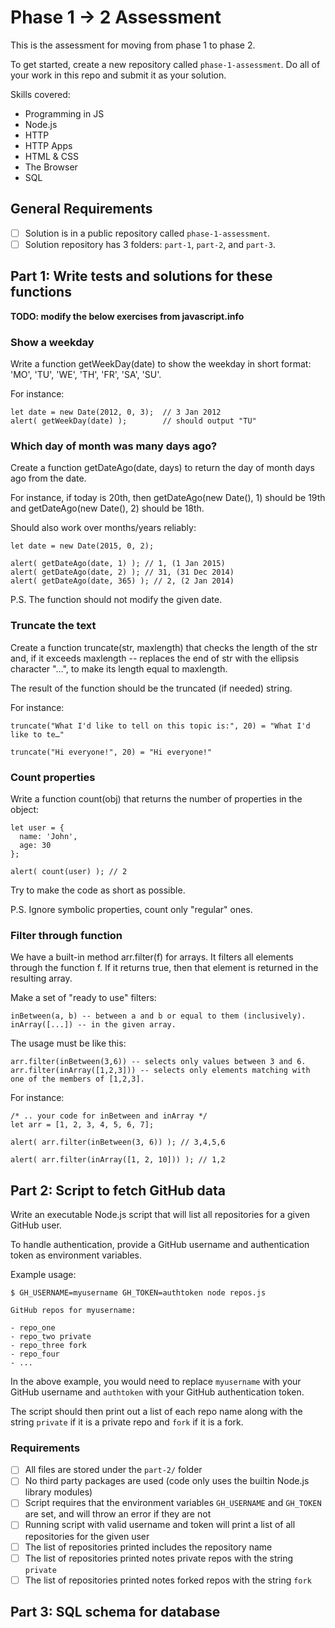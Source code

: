 # Phase 1 -> 2 Assessment

This is the assessment for moving from phase 1 to phase 2.

To get started, create a new repository called `phase-1-assessment`. Do all of your work in this repo and submit it as your solution.

Skills covered:

- Programming in JS
- Node.js
- HTTP
- HTTP Apps
- HTML & CSS
- The Browser
- SQL

## General Requirements

- [ ] Solution is in a public repository called `phase-1-assessment`.
- [ ] Solution repository has 3 folders: `part-1`, `part-2`, and `part-3`.

## Part 1: Write tests and solutions for these functions

**TODO: modify the below exercises from javascript.info**

### Show a weekday
Write a function getWeekDay(date) to show the weekday in short format: 'MO', 'TU', 'WE', 'TH', 'FR', 'SA', 'SU'.

For instance:

```
let date = new Date(2012, 0, 3);  // 3 Jan 2012
alert( getWeekDay(date) );        // should output "TU"
```

### Which day of month was many days ago?

Create a function getDateAgo(date, days) to return the day of month days ago from the date.

For instance, if today is 20th, then getDateAgo(new Date(), 1) should be 19th and getDateAgo(new Date(), 2) should be 18th.

Should also work over months/years reliably:

```
let date = new Date(2015, 0, 2);

alert( getDateAgo(date, 1) ); // 1, (1 Jan 2015)
alert( getDateAgo(date, 2) ); // 31, (31 Dec 2014)
alert( getDateAgo(date, 365) ); // 2, (2 Jan 2014)
```

P.S. The function should not modify the given date.

### Truncate the text

Create a function truncate(str, maxlength) that checks the length of the str and, if it exceeds maxlength -- replaces the end of str with the ellipsis character "…", to make its length equal to maxlength.

The result of the function should be the truncated (if needed) string.

For instance:

```
truncate("What I'd like to tell on this topic is:", 20) = "What I'd like to te…"

truncate("Hi everyone!", 20) = "Hi everyone!"
```

### Count properties

Write a function count(obj) that returns the number of properties in the object:

```
let user = {
  name: 'John',
  age: 30
};

alert( count(user) ); // 2
```

Try to make the code as short as possible.

P.S. Ignore symbolic properties, count only "regular" ones.

### Filter through function

We have a built-in method arr.filter(f) for arrays. It filters all elements through the function f. If it returns true, then that element is returned in the resulting array.

Make a set of "ready to use" filters:

```
inBetween(a, b) -- between a and b or equal to them (inclusively).
inArray([...]) -- in the given array.
```
The usage must be like this:
```
arr.filter(inBetween(3,6)) -- selects only values between 3 and 6.
arr.filter(inArray([1,2,3])) -- selects only elements matching with one of the members of [1,2,3].
```
For instance:

```
/* .. your code for inBetween and inArray */
let arr = [1, 2, 3, 4, 5, 6, 7];

alert( arr.filter(inBetween(3, 6)) ); // 3,4,5,6

alert( arr.filter(inArray([1, 2, 10])) ); // 1,2
```

## Part 2: Script to fetch GitHub data

Write an executable Node.js script that will list all repositories for a given GitHub user.

To handle authentication, provide a GitHub username and authentication token as environment variables.

Example usage:

```
$ GH_USERNAME=myusername GH_TOKEN=authtoken node repos.js

GitHub repos for myusername:

- repo_one
- repo_two private
- repo_three fork
- repo_four
- ...
```

In the above example, you would need to replace `myusername` with your GitHub username and `authtoken` with your GitHub authentication token.

The script should then print out a list of each repo name along with the string `private` if it is a private repo and `fork` if it is a fork.

### Requirements

- [ ] All files are stored under the `part-2/` folder
- [ ] No third party packages are used (code only uses the builtin Node.js library modules)
- [ ] Script requires that the environment variables `GH_USERNAME` and `GH_TOKEN` are set, and will throw an error if they are not
- [ ] Running script with valid username and token will print a list of all repositories for the given user
- [ ] The list of repositories printed includes the repository name
- [ ] The list of repositories printed notes private repos with the string `private`
- [ ] The list of repositories printed notes forked repos with the string `fork`

## Part 3: SQL schema for database
